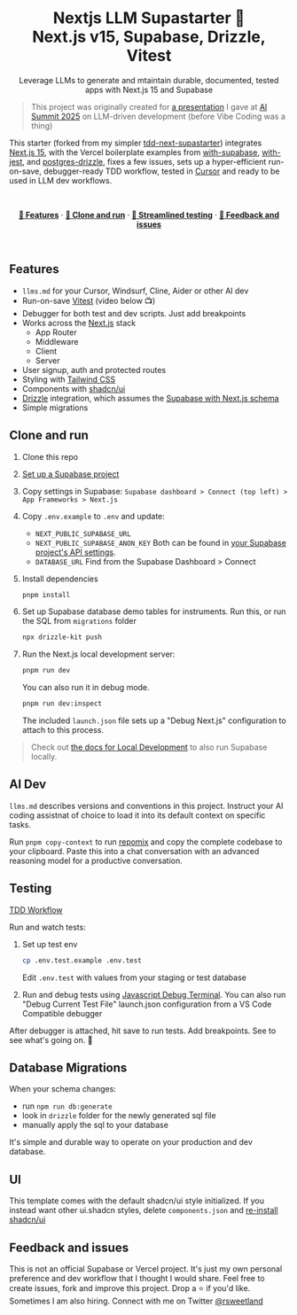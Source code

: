 
<h1 align="center">Nextjs LLM Supastarter 🤩<br /> Next.js v15, Supabase, Drizzle, Vitest</h1>
<p role="heading" align="center">
  Leverage LLMs to generate and mtaintain durable, documented, tested apps with Next.js 15 and Supabase 
</p>

>   <p>This project was originally created for <a href="https://x.com/rsweetland/status/1880370865138987010"> a presentation</a> I gave at <a href="https://lu.ma/AISummitSiliconValley2025">AI Summit 2025</a> on LLM-driven development (before Vibe Coding was a thing)

This starter (forked from my simpler <a href="https://github.com/rsweetland/next-tdd-supastarter">tdd-next-supastarter</a>) integrates <a href="https://nextjs.org/blog/next-15">Next.js 15</a>, with the Vercel boilerplate examples from <a href="https://github.com/vercel/next.js/tree/v15.0.2/examples/with-supabase">with-supabase</a>, <a href="https://github.com/vercel/next.js/tree/v15.0.2/examples/with-jest">with-jest</a>, and <a href="https://github.com/vercel/examples/tree/%40vercel/examples-ui%402.0.3/storage/postgres-drizzle">postgres-drizzle</a></li>, fixes a few issues, sets up a hyper-efficient run-on-save, debugger-ready TDD workflow, tested in <a href="https://www.cursor.com/">Cursor</a> and ready to be used in LLM dev workflows.</p><br />

<p align="center">
  <a href="#features"><strong>💎 Features</strong></a> ·
  <a href="#clone-and-run"><strong>🚗 Clone and run</strong></a> ·
  <a href="#testing"><strong>🧪 Streamlined testing</strong></a> ·
  <a href="#feedback-and-issues"><strong>👋 Feedback and issues</strong></a>
</p>
<br/>

## Features
- `llms.md` for your Cursor, Windsurf, Cline, Aider or other AI dev
- Run-on-save [Vitest](https://vitest.dev/) (video below 📺)
- Debugger for both test and dev scripts. Just add breakpoints
- Works across the [Next.js](https://nextjs.org) stack
  - App Router
  - Middleware
  - Client
  - Server
- User signup, auth and protected routes
- Styling with [Tailwind CSS](https://tailwindcss.com)
- Components with [shadcn/ui](https://ui.shadcn.com/)
- [Drizzle](https://orm.drizzle.team/) integration, which assumes the [Supabase with Next.js schema](https://supabase.com/docs/guides/getting-started/quickstarts/nextjs) 
- Simple migrations

## Clone and run

1. Clone this repo
1. [Set up a Supabase project](https://supabase.com/docs/guides/getting-started/quickstarts/nextjs)
1. Copy settings in Supabase: `Supabase dashboard > Connect (top left) > App Frameworks > Next.js`
2.  Copy `.env.example`  to `.env`  and update:<br />
    * `NEXT_PUBLIC_SUPABASE_URL` 
    * `NEXT_PUBLIC_SUPABASE_ANON_KEY`  Both can be found in [your Supabase project's API settings](https://app.supabase.*com/project/_/settings/api).
    * `DATABASE_URL`  Find from the Supabase Dashboard > Connect
3. Install dependencies
    ```bash
    pnpm install
    ```
4. Set up Supabase database demo tables for instruments. Run this, or run the SQL from `migrations` folder
    ```bash
    npx drizzle-kit push
    ```
   
5. Run the Next.js local development server:

   ```bash
   pnpm run dev
   ```
   You can also run it in debug mode. 
   ```bash
   pnpm run dev:inspect
   ```
   The included `launch.json` file sets up a "Debug Next.js" configuration to attach to this process.

> Check out [the docs for Local Development](https://supabase.com/docs/guides/getting-started/local-development) to also run Supabase locally.

## AI Dev
`llms.md` describes versions and conventions in this project. Instruct your AI coding assistnat of choice to load it into its default context on specific tasks.

Run `pnpm copy-context` to run [repomix](https://github.com/yamadashy/repomix) and copy the complete codebase to your clipboard. Paste this into a chat conversation with an advanced reasoning model for a productive conversation.

## Testing

<p align="center">
  
[TDD Workflow](https://github.com/user-attachments/assets/06b87ae3-1f16-4b77-b8b9-5d0eb181462e)

</p>


Run and watch tests:

1. Set up test env

   ```bash
   cp .env.test.example .env.test
   ```
   Edit `.env.test` with values from your staging or test database
   
2. Run and debug tests using [Javascript Debug Terminal](https://vitest.dev/guide/debugging). 
   You can also run "Debug Current Test File" launch.json configuration from a VS Code Compatible debugger

After debugger is attached, hit save to run tests. Add breakpoints. See to see what's going on. 👀

## Database Migrations
When your schema changes: 
* run `npm run db:generate`
* look in `drizzle` folder for the newly generated sql file
* manually apply the sql to your database

It's simple and durable way to operate on your production and dev database.

## UI
This template comes with the default shadcn/ui style initialized. If you instead want other ui.shadcn styles, delete `components.json` and [re-install shadcn/ui](https://ui.shadcn.com/docs/installation/next)


## Feedback and issues

This is not an official Supabase or Vercel project. It's just my own personal preference and dev workflow that I thought I would share. Feel free to create issues, fork and improve this project. Drop a ⭐️ if you'd like. Sometimes I am also hiring. Connect with me on Twitter <a href="https://twitter.com/rsweetland">@rsweetland</a>

